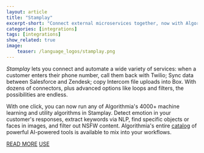 ```yaml
---
layout: article
title: "Stamplay"
excerpt-short: "Connect external microservices together, now with Algorithmia."
categories: [integrations]
tags: [integrations]
show_related: true
image:
    teaser: /language_logos/stamplay.png
---
```


*Stamplay* lets you connect and automate a wide variety of services: when a customer enters their phone number, call them back with Twilio; Sync data between Salesforce and Zendesk; copy Intercom file uploads into Box. With dozens of connectors, plus advanced options like loops and filters, the possibilities are endless.

With one click, you can now run any of Algorithmia's 4000+ machine learning and utility algorithms in Stamplay. Detect emotion in your customer's responses, extract keywords via NLP, find specific objects or faces in images, and filter out NSFW content. Algorithmia's entire <a href="{{ site.baseurl }}/algorithms">catalog</a> of powerful AI-powered tools is available to mix into your workflows.  

<a href="https://blog.algorithmia.com/bringing-ai-to-your-workflow-without-code-stamplay/" class="btn btn-default btn-primary"><i class="fa fa-book" aria-hidden="true"></i> READ MORE</a>
<a href="https://stamplay.com/integrations/algorithmia/" class="btn btn-default btn-primary"><i class="fa fa-plug" aria-hidden="true"></i> USE</a>
